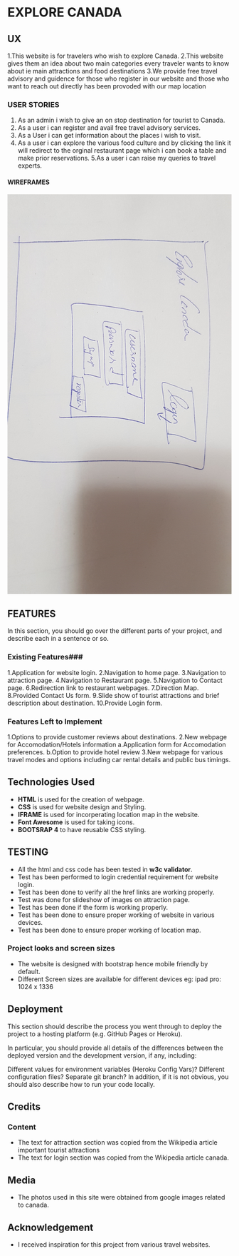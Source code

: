 # EXPLORE CANADA
   ## UX ##
1.This website is for travelers who wish to explore Canada.
2.This website gives them an idea about two main categories every traveler wants to know about ie main attractions and food destinations
3.We provide free travel advisory and guidence for those who register in our website and those who want to reach out directly has been provoded with our map location
### USER STORIES ###
1. As an admin i wish to give an on stop destination for tourist to Canada.
2. As a user i can register and avail free travel advisory services.
 3. As a User i can get information about the places i wish to visit.
 4. As a user i can explore the various food culture and by clicking the link it will redirect to the orginal restaurant page which i can book a table and make prior reservations.
 5.As a user i can raise my queries to travel experts.
 
 #### WIREFRAMES ####
 ![image](a.jpg)

## FEATURES ##
In this section, you should go over the different parts of your project, and describe each in a sentence or so.
### Existing Features###
1.Application for website login.
2.Navigation to home page.
3.Navigation to attraction page.
4.Navigation to Restaurant page.
5.Navigation to Contact page.
6.Redirection link to restaurant webpages.
7.Direction Map.
8.Provided Contact Us form.
9.Slide show of tourist attractions and brief description about destination.
10.Provide Login form.

### Features Left to Implement ###
1.Options to provide customer reviews about destinations.
2.New webpage for Accomodation/Hotels information
    a.Application form for Accomodation preferences.
    b.Option to provide hotel review
3.New webpage for various travel modes and options including car rental details and public bus timings.
 
 ## Technologies Used ##
 * **HTML** is used for the creation of webpage.
 * **CSS** is used for website design and Styling.
 * **IFRAME** is used for incorperating location map in the website.
 * **Font Awesome** is used for taking icons.
 * **BOOTSRAP 4** to have reusable CSS styling.
 
 ## TESTING ##
 * All the html and css code has been tested in **w3c validator**.
 * Test has been performed to login credential requirement for website login.
 * Test has been done to verify all the href links are working properly.
 * Test was done for slideshow of images on attraction page.
 * Test has been done if the form is working properly.
 * Test has been done to ensure proper working of website in various devices.
 * Test has been done to ensure proper working of location map.
 
 ### Project looks and screen sizes ###
 
* The website is designed with bootstrap hence mobile friendly by default.
* Different Screen sizes are available for different devices
  eg: ipad pro: 1024 x 1336
  
## Deployment ##
This section should describe the process you went through to deploy the project to a hosting platform (e.g. GitHub Pages or Heroku).

In particular, you should provide all details of the differences between the deployed version and the development version, if any, including:

Different values for environment variables (Heroku Config Vars)?
Different configuration files?
Separate git branch?
In addition, if it is not obvious, you should also describe how to run your code locally.

## Credits ##
### Content ###
* The text for attraction section was copied from the Wikipedia article important tourist attractions
* The text for login section was copied from the Wikipedia article canada.

## Media ##
* The photos used in this site were obtained from google images related to canada.

## Acknowledgement ##
* I received inspiration for this project from various travel websites.
  
 
 
 








